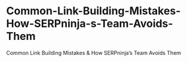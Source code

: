 # Common-Link-Building-Mistakes-How-SERPninja-s-Team-Avoids-Them
Common Link Building Mistakes &amp; How SERPninja’s Team Avoids Them
